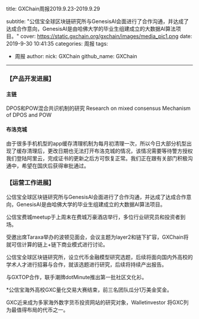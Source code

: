 title: GXChain周报2019.9.23-2019.9.29

subtitle: "公信宝全球区块链研究所与GenesisAl会面进行了合作沟通，并达成了达成合作意向，GenesisAI是由哈佛大学的毕业生组建成立的大数据AI算法项目。"
cover: https://static.gxchain.org/gxchain/images/media_pic1.png
date: 2019-9-30 10:41:35
categories: 周报
tags:
  - 周报
author:
    nick: GXChain
    github_name: GXChain
---

### 【产品开发进展】
#### 主链
DPOS和POW混合共识机制的研究
Research on mixed consensus Mechanism of DPOS and POW

#### 布洛克城

由于很多手机机型的app缓存清理机制为每月初清理一次，所以今日大部分机型出现了缓存清理后，更改日期也无法打开布洛克城的情况，该情况需要等待警方授权我们登陆阿里云，完成证书的更新之后方可恢复正常。我们正在跟有关部门积极沟通中，希望在国庆后获得审批通过。

### 【运营工作进展】


公信宝全球区块链研究所与GenesisAl会面进行了合作沟通，并达成了达成合作意向，GenesisAI是由哈佛大学的毕业生组建成立的大数据AI算法项目。

公信宝费城meetup于上周末在费城万豪酒店举行，多位行业研究员和投资者到场。

受邀出席Taraxa举办的波顿见面会，会议主题为layer2和链下扩容，GXChain将就可信计算的链上+链下商业模式进行讨论。

公信宝全球区块链研究所，设立代币金融模型研究选题，后续将面向国内外高校的学术人才进行招募与合作，就该选题进行研究，后续将持续产出报告。

与GXTOP合作，联手潮牌dotMinute推出第一批社区文化衫。

*公信宝海外高校GXC量化交易大赛结束，前三名团队瓜分1万美金奖金。

GXC近来成为多家海外数字货币投资网站的研究对象，Walletinvestor 将GXC列为最值得布局的代币之一。
